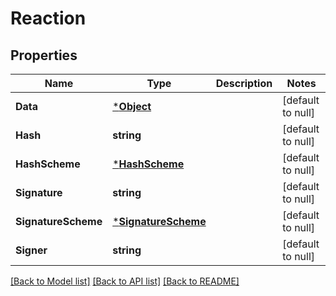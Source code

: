 # Reaction

## Properties
Name | Type | Description | Notes
------------ | ------------- | ------------- | -------------
**Data** | [***Object**](.md) |  | [default to null]
**Hash** | **string** |  | [default to null]
**HashScheme** | [***HashScheme**](HashScheme.md) |  | [default to null]
**Signature** | **string** |  | [default to null]
**SignatureScheme** | [***SignatureScheme**](SignatureScheme.md) |  | [default to null]
**Signer** | **string** |  | [default to null]

[[Back to Model list]](../README.md#documentation-for-models) [[Back to API list]](../README.md#documentation-for-api-endpoints) [[Back to README]](../README.md)

